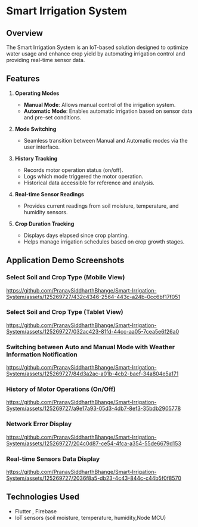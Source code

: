 # Smart Irrigation System

## Overview
The Smart Irrigation System is an IoT-based solution designed to optimize water usage and enhance crop yield by automating irrigation control and providing real-time sensor data.

## Features

1. **Operating Modes**
   - **Manual Mode**: Allows manual control of the irrigation system.
   - **Automatic Mode**: Enables automatic irrigation based on sensor data and pre-set conditions.

2. **Mode Switching**
   - Seamless transition between Manual and Automatic modes via the user interface.

3. **History Tracking**
   - Records motor operation status (on/off).
   - Logs which mode triggered the motor operation.
   - Historical data accessible for reference and analysis.

4. **Real-time Sensor Readings**
   - Provides current readings from soil moisture, temperature, and humidity sensors.

5. **Crop Duration Tracking**
   - Displays days elapsed since crop planting.
   - Helps manage irrigation schedules based on crop growth stages.

## Application Demo Screenshots

### Select Soil and Crop Type (Mobile View)

https://github.com/PranaySiddharthBhange/Smart-Irrigation-System/assets/125269727/432c4346-2564-443c-a24b-0cc6bf17f051

### Select Soil and Crop Type (Tablet View)

https://github.com/PranaySiddharthBhange/Smart-Irrigation-System/assets/125269727/032ac423-81fd-44cc-aa05-7cea5e6f26a0

### Switching between Auto and Manual Mode with Weather Information Notification

https://github.com/PranaySiddharthBhange/Smart-Irrigation-System/assets/125269727/84d3a2ac-a01b-4cb2-baef-34a804e5a171

### History of Motor Operations (On/Off)

https://github.com/PranaySiddharthBhange/Smart-Irrigation-System/assets/125269727/a9e17a93-05d3-4db7-8ef3-35bdb2905778

### Network Error Display
https://github.com/PranaySiddharthBhange/Smart-Irrigation-System/assets/125269727/204c0d87-ce54-4fca-a354-55de6679d153

### Real-time Sensors Data Display
https://github.com/PranaySiddharthBhange/Smart-Irrigation-System/assets/125269727/2036f8a5-db23-4c43-844c-c44b5f0f8570


## Technologies Used
- Flutter , Firebase
- IoT sensors (soil moisture, temperature, humidity,Node MCU)
